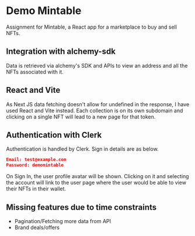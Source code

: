 # Demo Mintable

Assignment for Mintable, a React app for a marketplace to buy and sell NFTs.

## Integration with alchemy-sdk

Data is retrieved via alchemy's SDK and APIs to view an address and all the NFTs associated with it.

## React and Vite

As Next JS data fetching doesn't allow for undefined in the response, I have used React and Vite instead. Each collection is on its own subdomain and clicking on a single NFT will lead to a new page for that token.

## Authentication with Clerk

Authentication is handled by Clerk. Sign in details are as below.

```json
Email: test@example.com
Password: demomintable
```

On Sign In, the user profile avatar will be shown. Clicking on it and selecting the account will link to the user page where the user would be able to view their NFTs in their wallet.

## Missing features due to time constraints

- Pagination/Fetching more data from API
- Brand deals/offers
